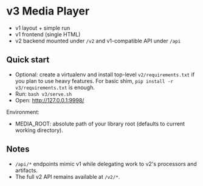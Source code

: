 # v3 Media Player

- v1 layout + simple run
- v1 frontend (single HTML)
- v2 backend mounted under `/v2` and v1-compatible API under `/api`

## Quick start

- Optional: create a virtualenv and install top-level `v2/requirements.txt` if you plan to use heavy features. For basic shim, `pip install -r v3/requirements.txt` is enough.
- Run: `bash v3/serve.sh`
- Open: http://127.0.0.1:9998/

Environment:
- MEDIA_ROOT: absolute path of your library root (defaults to current working directory).

## Notes
- `/api/*` endpoints mimic v1 while delegating work to v2's processors and artifacts.
- The full v2 API remains available at `/v2/*`.
